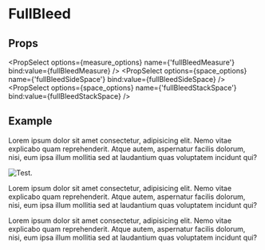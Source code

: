 <script lang="ts">
	import type { Space, Measure } from '$lib/types';
	import FullBleed from '$lib/FullBleed/index.svelte';
	import Stack from '$lib/Stack/index.svelte';
	import SqueezeContainer from '$lib/SqueezeContainer/index.svelte';
	import PropSelect from '$lib/PropSelect/index.svelte';
	import { space_options, measure_options } from '../../preview-content/options';

	let fullBleedMeasure: Measure = 'var(--measure)';
	let fullBleedSideSpace: Space = 'var(--s-1)';
	let fullBleedStackSpace: Space = 'var(--s-1)';
</script>

<style>
	span {
		display: flex;
		align-items: center;
		justify-content: center;
		max-width: none;
		min-height: 100px;
		background-color: lightblue;
	}

	img {
		max-width: 100%;
	}
</style>

# FullBleed

## Props

<PropSelect options={measure_options} name={'fullBleedMeasure'} bind:value={fullBleedMeasure} />
<PropSelect options={space_options} name={'fullBleedSideSpace'} bind:value={fullBleedSideSpace} />
<PropSelect
options={space_options}
name={'fullBleedStackSpace'}
bind:value={fullBleedStackSpace}
/>

## Example

<SqueezeContainer>
	<FullBleed {fullBleedMeasure} {fullBleedSideSpace} {fullBleedStackSpace}>
		<p>
			Lorem ipsum dolor sit amet consectetur, adipisicing elit. Nemo vitae explicabo quam
			reprehenderit. Atque autem, aspernatur facilis dolorum, nisi, eum ipsa illum mollitia sed at
			laudantium quas voluptatem incidunt qui?
		</p>
		<img class="full-bleed--4" src="/img/image.jpg" alt="Test." />
		<p>
			Lorem ipsum dolor sit amet consectetur, adipisicing elit. Nemo vitae explicabo quam
			reprehenderit. Atque autem, aspernatur facilis dolorum, nisi, eum ipsa illum mollitia sed at
			laudantium quas voluptatem incidunt qui?
		</p>
		<p>
			Lorem ipsum dolor sit amet consectetur, adipisicing elit. Nemo vitae explicabo quam
			reprehenderit. Atque autem, aspernatur facilis dolorum, nisi, eum ipsa illum mollitia sed at
			laudantium quas voluptatem incidunt qui?
		</p>
	</FullBleed>
</SqueezeContainer>
